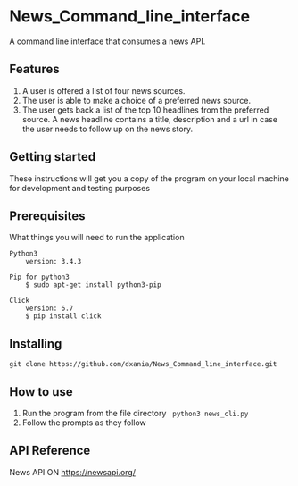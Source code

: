 # News_Command_line_interface
A command line interface that consumes a news API. 

## Features
1. A user is offered a list of four news sources.
2. The user is able to make a choice of a preferred news source.
3. The user gets back a list of the top 10 headlines from the preferred source. A news headline contains a title, description and a url in case the user needs to follow up on the news story.

## Getting started
These instructions will get you a copy of the program on your local machine for development and testing purposes

## Prerequisites
What things you will need to run the application

```
Python3
    version: 3.4.3
```
```
Pip for python3
    $ sudo apt-get install python3-pip
```
```
Click
    version: 6.7
    $ pip install click
```

## Installing
``` 
git clone https://github.com/dxania/News_Command_line_interface.git
```

## How to use
1. Run the program from the file directory
``` python3 news_cli.py```
2. Follow the prompts as they follow

## API Reference
News API ON https://newsapi.org/